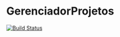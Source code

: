 # GerenciadorProjetos
[![Build Status](https://travis-ci.org/pedrohnf688/GerenciadorProjetos.svg?branch=master)](https://travis-ci.org/pedrohnf688/GerenciadorProjetos)
